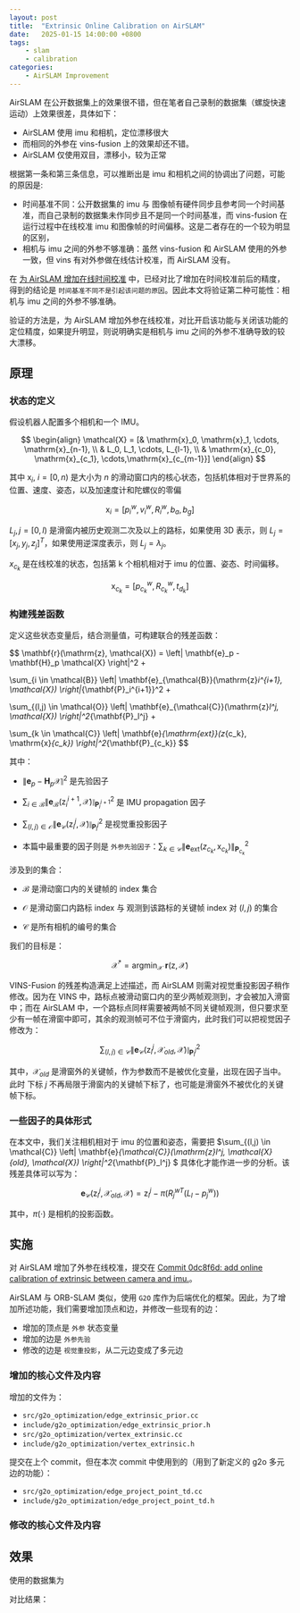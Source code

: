 ```yaml
---
layout: post
title:  "Extrinsic Online Calibration on AirSLAM" 
date:   2025-01-15 14:00:00 +0800
tags: 
    - slam
    - calibration
categories:
    - AirSLAM Improvement
---
```



AirSLAM 在公开数据集上的效果很不错，但在笔者自己录制的数据集（螺旋快速运动）上效果很差，具体如下：

- AirSLAM 使用 imu 和相机，定位漂移很大
- 而相同的外参在 vins-fusion 上的效果却还不错。
- AirSLAM 仅使用双目，漂移小，较为正常

根据第一条和第三条信息，可以推断出是 imu 和相机之间的协调出了问题，可能的原因是: 

- 时间基准不同：公开数据集的 imu 与 图像帧有硬件同步且参考同一个时间基准，而自己录制的数据集未作同步且不是同一个时间基准，而 vins-fusion 在运行过程中在线校准 imu 和图像帧的时间偏移。这是二者存在的一个较为明显的区别，
- 相机与 imu 之间的外参不够准确：虽然 vins-fusion 和 AirSLAM 使用的外参一致，但 vins 有对外参做在线估计校准，而 AirSLAM 没有。


在 [为 AirSLAM 增加在线时间校准](https://longer95479.github.io/temporal-online-calibration-exp) 中，已经对比了增加在时间校准前后的精度，得到的结论是 `时间基准不同不是引起该问题的原因`。因此本文将验证第二种可能性：相机与 imu 之间的外参不够准确。

验证的方法是，为 AirSLAM 增加外参在线校准，对比开启该功能与关闭该功能的定位精度，如果提升明显，则说明确实是相机与 imu 之间的外参不准确导致的较大漂移。

## 原理

### 状态的定义

假设机器人配置多个相机和一个 IMU。

$$
\begin{align}
\mathcal{X} = [& \mathrm{x}_0, \mathrm{x}_1, \cdots, \mathrm{x}_{n-1}, \\
& L_0, L_1, \cdots, L_{l-1}, \\
& \mathrm{x}_{c_0}, \mathrm{x}_{c_1}, \cdots,\mathrm{x}_{c_{m-1}}]
\end{align}
$$

其中 $\mathrm{x}_i,\ i = [0, n)$ 是大小为 $n$ 的滑动窗口内的核心状态，包括机体相对于世界系的位置、速度、姿态，以及加速度计和陀螺仪的零偏

$$
\mathrm{x}_i = [p_i^w, v_i^w, R_i^w, b_a, b_g]
$$


$L_j, j= [0, l)$ 是滑窗内被历史观测二次及以上的路标，如果使用 3D 表示，则 $L_j = [x_j, y_j, z_j]^T$，如果使用逆深度表示，则 $L_j = \lambda_j$。

$x_{c_k}$ 是在线校准的状态，包括第 k 个相机相对于 imu 的位置、姿态、时间偏移。

$$
\mathrm{x}_{c_k} = [p_{c_k}^w, R_{c_k}^w, t_{d_k}]
$$

### 构建残差函数

定义这些状态变量后，结合测量值，可构建联合的残差函数：

$$
\mathbf{r}(\mathrm{z}, \mathcal{X}) = \left\| \mathbf{e}_p - \mathbf{H}_p \mathcal{X} \right\|^2 + 

\sum_{i \in \mathcal{B}} \left\| \mathbf{e}_{\mathcal{B}}(\mathrm{z}_i^{i+1}, \mathcal{X}) \right\|_{\mathbf{P}_i^{i+1}}^2 + 

\sum_{(l,j) \in \mathcal{O}} \left\| \mathbf{e}_{\mathcal{C}}(\mathrm{z}_l^j, \mathcal{X}) \right\|^2_{\mathbf{P}_l^j} +

\sum_{k \in \mathcal{C}} \left\| \mathbf{e}_{\mathrm{ext}}(z_{c_k}, \mathrm{x}_{c_k}) \right\|^2_{\mathbf{P}_{c_k}}
$$

其中：
- $\left\| \mathbf{e}_p - \mathbf{H}_p \mathcal{X} \right\|^2$ 是先验因子

- $\sum_{i \in \mathcal{B}} \left\| \mathbf{e}_{\mathcal{B}}(\mathrm{z}_i^{i+1}, \mathcal{X}) \right\|_{\mathbf{P}_i^{i+1}}^2$ 是 IMU propagation 因子

- $\sum_{(l,j) \in \mathcal{O}} \left\| \mathbf{e}_{\mathcal{C}}(\mathrm{z}_l^j, \mathcal{X}) \right\|^2_{\mathbf{P}_l^j}$ 是视觉重投影因子

- 本篇中最重要的因子则是 `外参先验因子`：$\sum_{k \in \mathcal{C}} \left\| \mathbf{e}_{\mathrm{ext}}(z_{c_k}, \mathrm{x}_{c_k}) \right\|^2_{\mathbf{P}_{c_k}}$

涉及到的集合：

- $\mathcal{B}$ 是滑动窗口内的关键帧的 index 集合

- $\mathcal{O}$ 是滑动窗口内路标 index 与 观测到该路标的关键帧 index 对 $(l,j)$ 的集合

- $\mathcal{C}$ 是所有相机的编号的集合

我们的目标是：

$$
\mathcal{X}^* = \mathrm{argmin}_{\mathcal{X}}\  \mathbf{r}(\mathrm{z}, \mathcal{X})
$$

VINS-Fusion 的残差构造满足上述描述，而 AirSLAM 则需对视觉重投影因子稍作修改。因为在 VINS 中，路标点被滑动窗口内的至少两帧观测到，才会被加入滑窗中；而在 AirSLAM 中，一个路标点同样需要被两帧不同关键帧观测，但只要求至少有一帧在滑窗中即可，其余的观测帧可不位于滑窗内，此时我们可以把视觉因子修改为：

$$
\sum_{(l,j) \in \mathcal{C}} \left\| \mathbf{e}_{\mathcal{C}}(\mathrm{z}_l^j, \mathcal{X}_{old}, \mathcal{X}) \right\|^2_{\mathbf{P}_l^j}
$$

其中，$\mathcal{X}_{old}$ 是滑窗外的关键帧，作为参数而不是被优化变量，出现在因子当中。此时 下标 $j$ 不再局限于滑窗内的关键帧下标了，也可能是滑窗外不被优化的关键帧下标。


### 一些因子的具体形式

在本文中，我们关注相机相对于 imu 的位置和姿态，需要把 $\sum_{(l,j) \in \mathcal{C}} \left\| \mathbf{e}_{\mathcal{C}}(\mathrm{z}_l^j, \mathcal{X}_{old}, \mathcal{X}) \right\|^2_{\mathbf{P}_l^j} $ 具体化才能作进一步的分析。该残差具体可以写为：

$$
\mathbf{e}_{\mathcal{C}}(\mathrm{z}_l^j, \mathcal{X}_{old}, \mathcal{X}) = 
\mathrm{z}_l^j - \pi \left(R_j^{wT} (L_l - p_j^w) \right)
$$

其中，$\pi (\cdot)$ 是相机的投影函数。

## 实施

对 AirSLAM 增加了外参在线校准，提交在
[Commit 0dc8f6d: add online calibration of extrinsic between camera and imu.](https://github.com/sair-lab/AirSLAM/commit/0dc8f6d6d62eae5804fa85b85d2c8233e97cbce9)。

AirSLAM 与 ORB-SLAM 类似，使用 `G2O` 库作为后端优化的框架。因此，为了增加所述功能，我们需要增加顶点和边，并修改一些现有的边：

- 增加的顶点是 `外参` 状态变量
- 增加的边是 `外参先验`
- 修改的边是 `视觉重投影`，从二元边变成了多元边



### 增加的核心文件及内容

增加的文件为：
- `src/g2o_optimization/edge_extrinsic_prior.cc`
- `include/g2o_optimization/edge_extrinsic_prior.h` 
- `src/g2o_optimization/vertex_extrinsic.cc`
- `include/g2o_optimization/vertex_extrinsic.h`

提交在上个 commit，但在本次 commit 中使用到的（用到了新定义的 g2o 多元边的功能）：
- `src/g2o_optimization/edge_project_point_td.cc`
- `include/g2o_optimization/edge_project_point_td.h`

### 修改的核心文件及内容


## 效果

使用的数据集为

对比结果：


